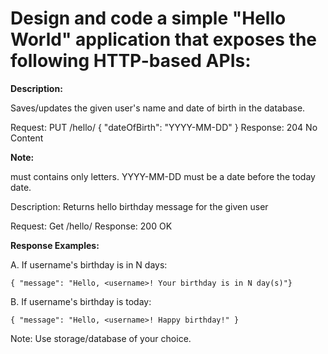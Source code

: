 # Design and code a simple "Hello World" application that exposes the following HTTP-based APIs:

**Description:**

Saves/updates the given user's name and date of birth in the database.

Request: PUT /hello/<username> { "dateOfBirth": "YYYY-MM-DD" }
Response: 204 No Content

**Note:**

<username> must contains only letters.
YYYY-MM-DD must be a date before the today date.

Description: Returns hello birthday message for the given user

Request: Get /hello/<username>
Response: 200 OK

**Response Examples:**

A. If username's birthday is in N days:

```
{ "message": "Hello, <username>! Your birthday is in N day(s)"}
```
B. If username's birthday is today:
```
{ "message": "Hello, <username>! Happy birthday!" }
```
Note: Use storage/database of your choice.

